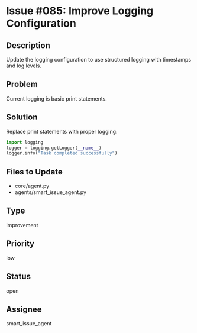 # Issue #085: Improve Logging Configuration

## Description
Update the logging configuration to use structured logging with timestamps and log levels.

## Problem
Current logging is basic print statements.

## Solution
Replace print statements with proper logging:
```python
import logging
logger = logging.getLogger(__name__)
logger.info("Task completed successfully")
```

## Files to Update
- core/agent.py
- agents/smart_issue_agent.py

## Type
improvement  

## Priority
low

## Status
open

## Assignee
smart_issue_agent
